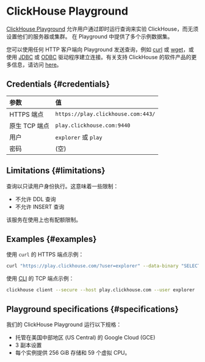 
# ClickHouse Playground

[ClickHouse Playground](https://sql.clickhouse.com) 允许用户通过即时运行查询来实验 ClickHouse，而无须设置他们的服务器或集群。
在 Playground 中提供了多个示例数据集。

您可以使用任何 HTTP 客户端向 Playground 发送查询，例如 [curl](https://curl.haxx.se) 或 [wget](https://www.gnu.org/software/wget/)，或使用 [JDBC](../interfaces/jdbc.md) 或 [ODBC](../interfaces/odbc.md) 驱动程序建立连接。有关支持 ClickHouse 的软件产品的更多信息，请访问 [here](../integrations/index.mdx)。

## Credentials {#credentials}

| 参数               | 值                                |
|:-------------------|:----------------------------------|
| HTTPS 端点        | `https://play.clickhouse.com:443/` |
| 原生 TCP 端点     | `play.clickhouse.com:9440`        |
| 用户               | `explorer` 或 `play`               |
| 密码               | (空)                              |

## Limitations {#limitations}

查询以只读用户身份执行。这意味着一些限制：

- 不允许 DDL 查询
- 不允许 INSERT 查询

该服务在使用上也有配额限制。

## Examples {#examples}

使用 `curl` 的 HTTPS 端点示例：

```bash
curl "https://play.clickhouse.com/?user=explorer" --data-binary "SELECT 'Play ClickHouse'"
```

使用 [CLI](../interfaces/cli.md) 的 TCP 端点示例：

```bash
clickhouse client --secure --host play.clickhouse.com --user explorer
```

## Playground specifications {#specifications}

我们的 ClickHouse Playground 运行以下规格：

- 托管在美国中部地区 (US Central) 的 Google Cloud (GCE)
- 3 副本设置
- 每个实例提供 256 GiB 存储和 59 个虚拟 CPU。
